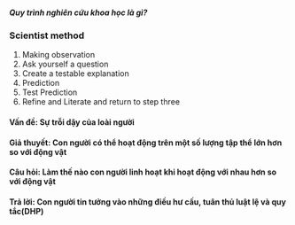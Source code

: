 ##### Quy trình nghiên cứu khoa học là gì?
### Scientist method
1. Making observation  
2. Ask yourself a question
3. Create a testable explanation
4. Prediction
5. Test Prediction				
6. Refine and Literate and return to step three  
  
#### Vấn đề: Sự trỗi dậy của loài người
#### Giả thuyết: Con người có thể hoạt động trên một số lượng tập thể lớn hơn so với động vật
#### Câu hỏi: Làm thế nào con người linh hoạt khi hoạt động với nhau hơn so với động vật
#### Trả lời: Con người tin tưởng vào những điều hư cấu, tuân thủ luật lệ và quy tắc(DHP)

